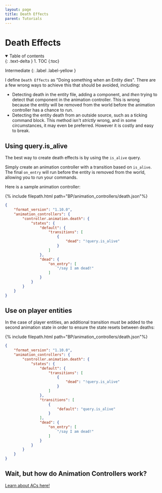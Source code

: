```yaml
---
layout: page
title: Death Effects
parent: Tutorials
---
```


# Death Effects

<details id="toc" open markdown="block">
  <summary>
    Table of contents
  </summary>
  {: .text-delta }
1. TOC
{:toc}
</details>

Intermediate
{: .label .label-yellow }

I define `Death Effects` as "Doing something when an Entity dies". There are a few wrong ways to achieve this that should be avoided, including:
 - Detecting death in the entity file, adding a component, and *then* trying to detect that component in the animation controller. This is wrong because the entity will be removed from the world before the animation controller has a chance to run.  
 - Detecting the entity death from an outside source, such as a ticking command block. This method isn't *strictly* wrong, and in some circumstances, it may even be preferred. However it is costly and easy to break.

## Using query.is_alive

The best way to create death effects is by using the `is_alive` query.

Simply create an animation controller with a transition based on `is_alive`. The final `on_entry` will run before the entity is removed from the world, allowing you to run your commands.

Here is a sample animation controller:

{% include filepath.html path="BP/animation_controllers/death.json"%}
```json
{
    "format_version": "1.10.0",
    "animation_controllers": {
        "controller.animation.death": {
            "states": {
                "default": {
                    "transitions": [
                        {
                            "dead": "!query.is_alive"
                        }
                    ]
                },
                "dead": {
                    "on_entry": [
                        "/say I am dead!"
                    ]
                }
            }
        }
    }
}
```

## Use on player entities

In the case of player entities, an additional transition must be added to the second animation state in order to ensure the state resets between deaths:

{% include filepath.html path="BP/animation_controllers/death.json"%}

```json
{
    "format_version": "1.10.0",
    "animation_controllers": {
        "controller.animation.death": {
            "states": {
                "default": {
                    "transitions": [
                        {
                            "dead": "!query.is_alive"
                        }
                    ]
                },
                "transitions": [
                    {
                        "default": "query.is_alive"
                    }
                ],
                "dead": {
                    "on_entry": [
                        "/say I am dead!"
                    ]
                }
            }
        }
    }
}
```
## Wait, but how do Animation Controllers work?

[Learn about ACs here!](https://wiki.bedrock.dev/concepts/animation-controllers)
